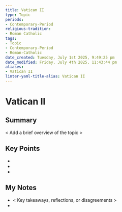 ```yaml
---
title: Vatican II
type: Topic
periods:
- Contemporary-Period
religious-tradition:
- Roman Catholic
tags:
- Topic
- Contemporary-Period
- Roman-Catholic
date_created: Tuesday, July 1st 2025, 9:49:25 pm
date_modified: Friday, July 4th 2025, 11:43:44 pm
aliases:
- Vatican II
linter-yaml-title-alias: Vatican II
---
```


# Vatican II

## Summary
< Add a brief overview of the topic >

## Key Points
- 
- 
- 

## My Notes
- < Key takeaways, reflections, or disagreements >
- 